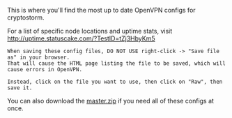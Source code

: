 This is where you'll find the most up to date OpenVPN configs for cryptostorm.

For a list of specific node locations and uptime stats, visit http://uptime.statuscake.com/?TestID=tZj3HbyKm5

```
When saving these config files, DO NOT USE right-click -> "Save file as" in your browser.
That will cause the HTML page listing the file to be saved, which will cause errors in OpenVPN.

Instead, click on the file you want to use, then click on "Raw", then save it.
```
You can also download the [master.zip](https://github.com/cryptostorm/cryptostorm_client_configuration_files/archive/master.zip) if you need all of these configs at once.
